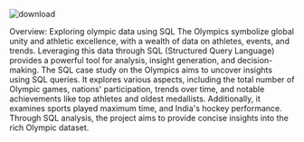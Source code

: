 ![download](https://github.com/user-attachments/assets/7e56f98b-3094-4ae1-ab78-e7c3c1667f79)

Overview: Exploring olympic data using SQL
The Olympics symbolize global unity and athletic excellence, with a wealth of data on athletes,
events, and trends. Leveraging this data through SQL (Structured Query Language) provides
a powerful tool for analysis, insight generation, and decision-making.
The SQL case study on the Olympics aims to uncover insights using SQL queries. It explores
various aspects, including the total number of Olympic games, nations' participation, trends
over time, and notable achievements like top athletes and oldest medallists. Additionally, it
examines sports played maximum time, and India's hockey performance. Through SQL
analysis, the project aims to provide concise insights into the rich Olympic dataset.

